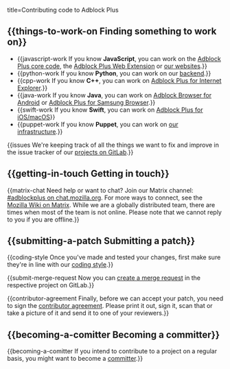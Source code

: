 title=Contributing code to Adblock Plus


## {{things-to-work-on Finding something to work on}}

* {{javascript-work If you know **JavaScript**, you can work on the [Adblock Plus core code](modules#core), the [Adblock Plus Web Extension](modules#platform) or [our websites](modules#websites).}}
* {{python-work If you know **Python**, you can work on our [backend](modules#sitescripts).}}
* {{cpp-work If you know **C++**, you can work on [Adblock Plus for Internet Explorer](modules#adblock-plus-for-internet-explorer).}}
* {{java-work If you know **Java**, you can work on [Adblock Browser for Android](modules#adblock-browser-for-android) or [Adblock Plus for Samsung Browser](modules#adblock-plus-for-samsung-browser).}}
* {{swift-work If you know **Swift**, you can work on [Adblock Plus for iOS/macOS](modules#adblock-plus-for-ios)}}
* {{puppet-work If you know **Puppet**, you can work on [our infrastructure](modules#infrastructure).}}

{{issues We're keeping track of all the things we want to fix and improve in the issue tracker of our [projects on GitLab](https://gitlab.com/eyeo/adblockplus).}}

## {{getting-in-touch Getting in touch}}
{{matrix-chat Need help or want to chat? Join our Matrix channel: [#adblockplus on chat.mozilla.org](https://chat.mozilla.org/#/room/#adblockplus:mozilla.org). For more ways to connect, see the [Mozilla Wiki on Matrix](https://wiki.mozilla.org/Matrix). While we are a globally distributed team, there are times when most of the team is not online. Please note that we cannot reply to you if you are offline.}}

## {{submitting-a-patch Submitting a patch}}

{{coding-style Once you've made and tested your changes, first make sure they're in line with our [coding style](coding-style).}}

{{submit-merge-request Now you can [create a merge request](https://docs.gitlab.com/ce/gitlab-basics/add-merge-request.html) in the respective project on GitLab.}}

{{contributor-agreement Finally, before we can accept your patch, you need to sign the [contributor agreement](https://adblockplus.org/eyeo-contributor-license-agreement.pdf). Please print it out, sign it, scan that or take a picture of it and send it to one of your reviewers.}}

## {{becoming-a-comitter Becoming a committer}}

{{becoming-a-comitter If you intend to contribute to a project on a regular basis, you might want to become a [committer](committer).}}
